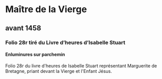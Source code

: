 # Maître de la Vierge

## avant 1458

### Folio 28r tiré du Livre d’heures d’Isabelle Stuart

#### Enluminures sur parchemin

Folio 28r du livre d'heures de Isabelle Stuart représentant Marguerite de Bretagne, priant devant la Vierge et l'Enfant Jésus.
